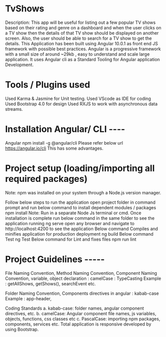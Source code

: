 # TvShows
Description: This app will be useful for listing out a few popular TV shows based on their rating and genre on a dashboard and when the user clicks on a TV show then the details of that TV show should be displayed on another screen.  Also, the user should be able to search for a TV show to get the details.  This Application has been built using Angular 10.0.1 as front end JS framework with possible best practices. Angular is a progressive framework with a small size of around ~29kb , easy to understand and scale large application. It uses Angular cli as a Standard Tooling for Angular application Development.
# Tools / Plugins used
Used Karma & Jasmine for Unit testing.
Used VScode as IDE for coding
Used Bootstrap 4.0 for design
Used RXJS to work with asynchronous data streams.

# Installation Angular/ CLI ----
Angular
npm install -g @angular/cli
Please refer below url
https://angular.io/cli
This has some advantages.


# Project setup (loading/importing all required packages)
Note: npm was installed on your system through a Node.js version manager.

Follow below steps to run the application
open project folder in command prompt and run below command to install dependent modules / packages
npm install
Note: Run in a separate Node Js terminal or cmd.
Once installation is complete run below command in the same folder to see the application running
ng serve
open any browser and navigate to http://localhost:4200 to see the application
Below command Compiles and minifies application for production deployment
ng build
Below command Test
ng Test
Below command for Lint and fixes files
npm run lint

# Project Guidelines -----
File Naming Convention, Method Naming Convention, Component Naming Convention, variable, object declaration : camelCase : TypeCasting Example : getAllShows, getShows(), searchEvent etc.

Folder Naming Convention, Components directives in angular : kabab-case Example : app-header,

Coding Standards
a. kabab-case: folder names, angular component directives, etc. b. camelCase: Angular component file names, js variables, objects, functions, css classes etc c. PascalCase: importing npm packages, components, services etc.
Total application is responsive developed by using Bootstrap.
